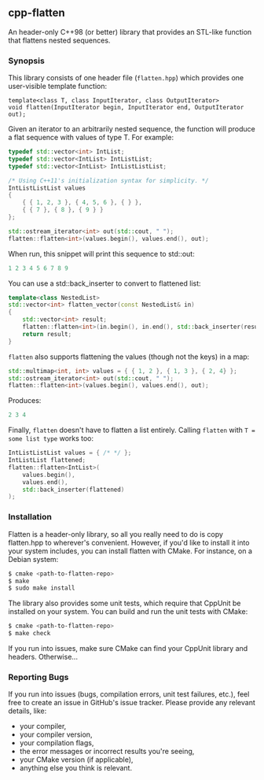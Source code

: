 ## cpp-flatten 
An header-only C++98 (or better) library that provides an STL-like function that
flattens nested sequences.

### Synopsis 
This library consists of one header file (`flatten.hpp`) which provides one
user-visible template function:

    template<class T, class InputIterator, class OutputIterator>
    void flatten(InputIterator begin, InputIterator end, OutputIterator out);

Given an iterator to an arbitrarily nested sequence, the function will produce
a flat sequence with values of type T. For example:

`````cpp
typedef std::vector<int> IntList;
typedef std::vector<IntList> IntListList;
typedef std::vector<IntList> IntListListList;

/* Using C++11's initialization syntax for simplicity. */
IntListListList values 
{
    { { 1, 2, 3 }, { 4, 5, 6 }, { } },
    { { 7 }, { 8 }, { 9 } }
};

std::ostream_iterator<int> out(std::cout, " ");
flatten::flatten<int>(values.begin(), values.end(), out);
`````

When run, this snippet will print this sequence to std::out:

`````cpp
1 2 3 4 5 6 7 8 9
`````

You can use a std::back\_inserter to convert to flattened list:

`````cpp
template<class NestedList>
std::vector<int> flatten_vector(const NestedList& in)
{
    std::vector<int> result;
    flatten::flatten<int>(in.begin(), in.end(), std::back_inserter(result));
    return result;
} 
`````

`flatten` also supports flattening the values (though not the keys) in a map:

`````cpp
std::multimap<int, int> values = { { 1, 2 }, { 1, 3 }, { 2, 4} };
std::ostream_iterator<int> out(std::cout, " ");
flatten::flatten<int>(values.begin(), values.end(), out);
`````

Produces:

`````cpp
2 3 4
`````

Finally, `flatten` doesn't have to flatten a list entirely. Calling `flatten`
with `T = some list type` works too:

`````cpp
IntListListList values = { /* */ };
IntListList flattened;
flatten::flatten<IntList>(
    values.begin(), 
    values.end(), 
    std::back_inserter(flattened)
);
`````

### Installation 
Flatten is a header-only library, so all you really need to do is copy 
flatten.hpp to wherever's convenient. However, if you'd like to install 
it into your system includes, you can install flatten with CMake. For
instance, on a Debian system:

`````bash
$ cmake <path-to-flatten-repo>
$ make
$ sudo make install
`````

The library also provides some unit tests, which require that CppUnit be
installed on your system. You can build and run the unit tests with CMake:

`````bash
$ cmake <path-to-flatten-repo>
$ make check
`````

If you run into issues, make sure CMake can find your CppUnit library
and headers. Otherwise...

### Reporting Bugs 
If you run into issues (bugs, compilation errors, unit test failures, etc.),
feel free to create an issue in GitHub's issue tracker. Please provide any
relevant details, like:

- your compiler, 
- your compiler version,
- your compilation flags, 
- the error messages or incorrect results you're seeing,
- your CMake version (if applicable),
- anything else you think is relevant.
